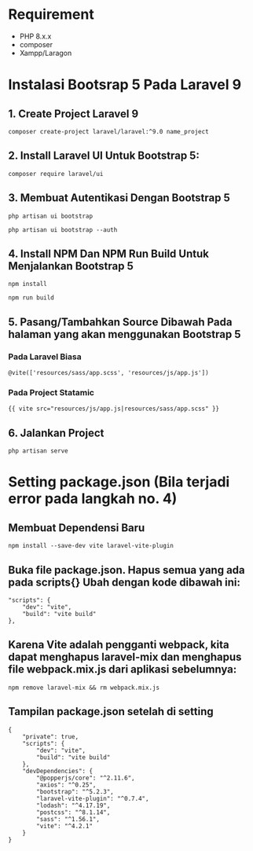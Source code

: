 # Requirement
- PHP 8.x.x
- composer
- Xampp/Laragon

# Instalasi Bootsrap 5 Pada Laravel 9 

## 1. Create Project Laravel 9
```
composer create-project laravel/laravel:^9.0 name_project
```

## 2. Install Laravel UI Untuk Bootstrap 5:
```
composer require laravel/ui
```

## 3. Membuat Autentikasi Dengan Bootstrap 5
```
php artisan ui bootstrap
```
```
php artisan ui bootstrap --auth
```

## 4. Install NPM Dan NPM Run Build Untuk Menjalankan Bootstrap 5
```
npm install
```
```
npm run build
```

## 5. Pasang/Tambahkan Source Dibawah Pada halaman yang akan menggunakan Bootstrap 5
### Pada Laravel Biasa
```
@vite(['resources/sass/app.scss', 'resources/js/app.js'])
```
### Pada Project Statamic
```
{{ vite src="resources/js/app.js|resources/sass/app.scss" }}
```

## 6. Jalankan Project 
```
php artisan serve
```

# Setting package.json (Bila terjadi error pada langkah no. 4)

## Membuat Dependensi Baru
```
npm install --save-dev vite laravel-vite-plugin
```

## Buka file package.json. Hapus semua yang ada pada scripts{} Ubah dengan kode dibawah ini:
```
"scripts": {
    "dev": "vite",
    "build": "vite build"
},
```

## Karena Vite adalah pengganti webpack, kita dapat menghapus laravel-mix dan menghapus file webpack.mix.js dari aplikasi sebelumnya:
```
npm remove laravel-mix && rm webpack.mix.js
```

## Tampilan package.json setelah di setting
```
{
    "private": true,
    "scripts": {
        "dev": "vite",
        "build": "vite build"
    },
    "devDependencies": {
        "@popperjs/core": "^2.11.6",
        "axios": "^0.25",
        "bootstrap": "^5.2.3",
        "laravel-vite-plugin": "^0.7.4",
        "lodash": "^4.17.19",
        "postcss": "^8.1.14",
        "sass": "^1.56.1",
        "vite": "^4.2.1"
    }
}
```
